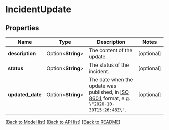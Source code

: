 # IncidentUpdate

## Properties

Name | Type | Description | Notes
------------ | ------------- | ------------- | -------------
**description** | Option<**String**> | The content of the update. | [optional]
**status** | Option<**String**> | The status of the incident. | [optional]
**updated_date** | Option<**String**> | The date when the update was published, in [ISO 8601](https://wikipedia.org/wiki/ISO_8601) format, e.g. `\"2020-10-30T15:26:48Z\"`. | [optional]

[[Back to Model list]](../README.md#documentation-for-models) [[Back to API list]](../README.md#documentation-for-api-endpoints) [[Back to README]](../README.md)



